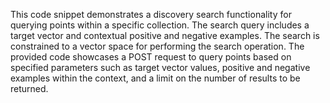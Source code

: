 This code snippet demonstrates a discovery search functionality for querying points within a specific collection. The search query includes a target vector and contextual positive and negative examples. The search is constrained to a vector space for performing the search operation. The provided code showcases a POST request to query points based on specified parameters such as target vector values, positive and negative examples within the context, and a limit on the number of results to be returned.